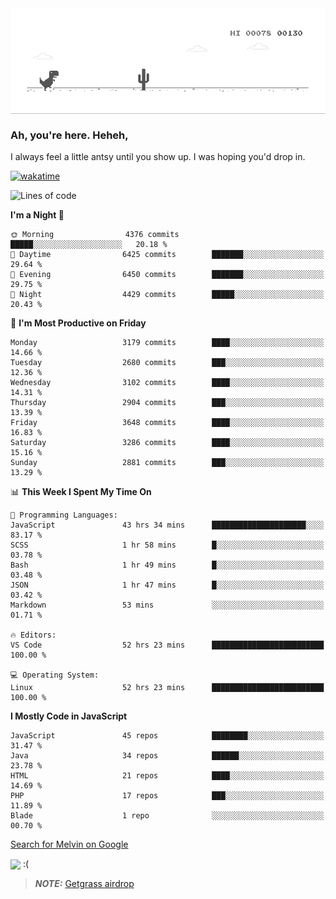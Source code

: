 
<div align="center">
    <img align="center" src="dino.gif">
</div>

### Ah, you're here. Heheh, 
I always feel a little antsy until you show up. I was hoping you'd drop in.

[![wakatime](https://wakatime.com/badge/user/8ad4afa2-1a56-40d1-a949-4663473915b6.svg)](https://wakatime.com/@mrepol742)

<!--START_SECTION:mrepol742-->
![Lines of code](https://img.shields.io/badge/From%20Hello%20World%20I%27ve%20Written-17.5%20million%20lines%20of%20code-blue)

**I'm a Night 🦉** 

```text
🌞 Morning                4376 commits        █████░░░░░░░░░░░░░░░░░░░░   20.18 % 
🌆 Daytime                6425 commits        ███████░░░░░░░░░░░░░░░░░░   29.64 % 
🌃 Evening                6450 commits        ███████░░░░░░░░░░░░░░░░░░   29.75 % 
🌙 Night                  4429 commits        █████░░░░░░░░░░░░░░░░░░░░   20.43 % 
```
📅 **I'm Most Productive on Friday** 

```text
Monday                   3179 commits        ████░░░░░░░░░░░░░░░░░░░░░   14.66 % 
Tuesday                  2680 commits        ███░░░░░░░░░░░░░░░░░░░░░░   12.36 % 
Wednesday                3102 commits        ████░░░░░░░░░░░░░░░░░░░░░   14.31 % 
Thursday                 2904 commits        ███░░░░░░░░░░░░░░░░░░░░░░   13.39 % 
Friday                   3648 commits        ████░░░░░░░░░░░░░░░░░░░░░   16.83 % 
Saturday                 3286 commits        ████░░░░░░░░░░░░░░░░░░░░░   15.16 % 
Sunday                   2881 commits        ███░░░░░░░░░░░░░░░░░░░░░░   13.29 % 
```


📊 **This Week I Spent My Time On** 

```text
💬 Programming Languages: 
JavaScript               43 hrs 34 mins      █████████████████████░░░░   83.17 % 
SCSS                     1 hr 58 mins        █░░░░░░░░░░░░░░░░░░░░░░░░   03.78 % 
Bash                     1 hr 49 mins        █░░░░░░░░░░░░░░░░░░░░░░░░   03.48 % 
JSON                     1 hr 47 mins        █░░░░░░░░░░░░░░░░░░░░░░░░   03.42 % 
Markdown                 53 mins             ░░░░░░░░░░░░░░░░░░░░░░░░░   01.71 % 

🔥 Editors: 
VS Code                  52 hrs 23 mins      █████████████████████████   100.00 % 

💻 Operating System: 
Linux                    52 hrs 23 mins      █████████████████████████   100.00 % 
```

**I Mostly Code in JavaScript** 

```text
JavaScript               45 repos            ████████░░░░░░░░░░░░░░░░░   31.47 % 
Java                     34 repos            ██████░░░░░░░░░░░░░░░░░░░   23.78 % 
HTML                     21 repos            ████░░░░░░░░░░░░░░░░░░░░░   14.69 % 
PHP                      17 repos            ███░░░░░░░░░░░░░░░░░░░░░░   11.89 % 
Blade                    1 repo              ░░░░░░░░░░░░░░░░░░░░░░░░░   00.70 % 
```




<!--END_SECTION:mrepol742-->

[Search for Melvin on Google](https://www.google.com/search?q=Melvin+Jones+Repol)

 <img align="center" src="https://media.tenor.com/FPraoiMenNkAAAAM/arch-linux.gif">
 :(



> **_NOTE:_** [Getgrass airdrop](https://app.getgrass.io/register/?referralCode=kUHcrABPjKr-_hS) 
